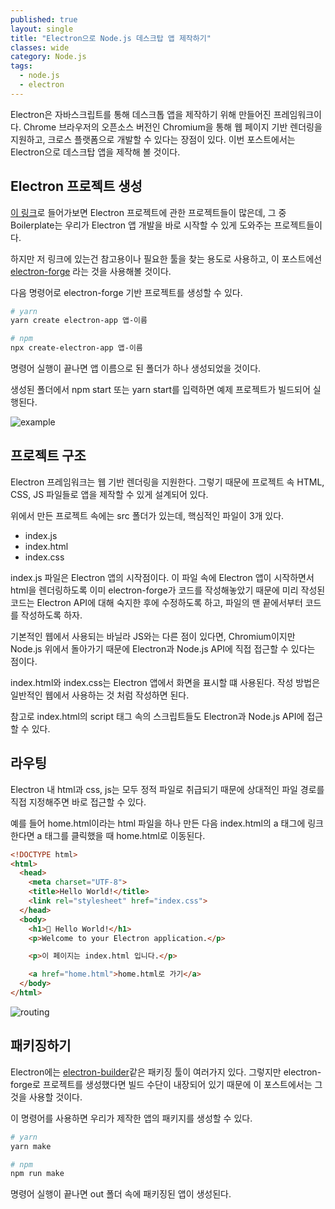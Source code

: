 ```yaml
---
published: true
layout: single
title: "Electron으로 Node.js 데스크탑 앱 제작하기"
classes: wide
category: Node.js
tags: 
  - node.js
  - electron 
---
```


Electron은 자바스크립트를 통해 데스크톱 앱을 제작하기 위해 만들어진 프레임워크이다. Chrome 브라우저의 오픈소스 버전인 Chromium을 통해 웹 페이지 기반 렌더링을 지원하고, 크로스 플랫폼으로 개발할 수 있다는 장점이 있다. 이번 포스트에서는 Electron으로 데스크탑 앱을 제작해 볼 것이다.

## Electron 프로젝트 생성

[이 링크](https://www.electronjs.org/community#boilerplates)로 들어가보면 Electron 프로젝트에 관한 프로젝트들이 많은데, 그 중 Boilerplate는 우리가 Electron 앱 개발을 바로 시작할 수 있게 도와주는 프로젝트들이다. 

하지만 저 링크에 있는건 참고용이나 필요한 툴을 찾는 용도로 사용하고, 이 포스트에선 [electron-forge](https://www.electronforge.io/) 라는 것을 사용해볼 것이다.

다음 명령어로 electron-forge 기반 프로젝트를 생성할 수 있다.

~~~sh
# yarn
yarn create electron-app 앱-이름

# npm
npx create-electron-app 앱-이름
~~~

명령어 실행이 끝나면 앱 이름으로 된 폴더가 하나 생성되었을 것이다.

생성된 폴더에서 npm start 또는 yarn start를 입력하면 예제 프로젝트가 빌드되어 실행된다.

![example](https://imgur.com/WpwpzYs.png)

## 프로젝트 구조

Electron 프레임워크는 웹 기반 렌더링을 지원한다. 그렇기 때문에 프로젝트 속 HTML, CSS, JS 파일들로 앱을 제작할 수 있게 설계되어 있다.

위에서 만든 프로젝트 속에는 src 폴더가 있는데, 핵심적인 파일이 3개 있다.

- index.js
- index.html
- index.css

index.js 파일은 Electron 앱의 시작점이다. 이 파일 속에 Electron 앱이 시작하면서 html을 렌더링하도록 이미 electron-forge가 코드를 작성해놓았기 때문에 미리 작성된 코드는 Electron API에 대해 숙지한 후에 수정하도록 하고, 파일의 맨 끝에서부터 코드를 작성하도록 하자.

기본적인 웹에서 사용되는 바닐라 JS와는 다른 점이 있다면, Chromium이지만 Node.js 위에서 돌아가기 때문에 Electron과 Node.js API에 직접 접근할 수 있다는 점이다.

index.html와 index.css는 Electron 앱에서 화면을 표시할 떄 사용된다. 작성 방법은 일반적인 웹에서 사용하는 것 처럼 작성하면 된다. 

참고로 index.html의 script 태그 속의 스크립트들도 Electron과 Node.js API에 접근할 수 있다.

## 라우팅

Electron 내 html과 css, js는 모두 정적 파일로 취급되기 때문에 상대적인 파일 경로를 직접 지정해주면 바로 접근할 수 있다.

예를 들어 home.html이라는 html 파일을 하나 만든 다음 index.html의 a 태그에 링크한다면 a 태그를 클릭했을 때 home.html로 이동된다.

~~~html
<!DOCTYPE html>
<html>
  <head>
    <meta charset="UTF-8">
    <title>Hello World!</title>
    <link rel="stylesheet" href="index.css">
  </head>
  <body>
    <h1>💖 Hello World!</h1>
    <p>Welcome to your Electron application.</p>

    <p>이 페이지는 index.html 입니다.</p>

    <a href="home.html">home.html로 가기</a>
  </body>
</html>
~~~

![routing](https://imgur.com/22jtsIQ.gif)

## 패키징하기

Electron에는 [electron-builder](https://github.com/electron-userland/electron-builder)같은 패키징 툴이 여러가지 있다. 그렇지만 electron-forge로 프로젝트를 생성했다면 빌드 수단이 내장되어 있기 때문에 이 포스트에서는 그것을 사용할 것이다.

이 명령어를 사용하면 우리가 제작한 앱의 패키지를 생성할 수 있다.

~~~sh
# yarn
yarn make

# npm
npm run make
~~~

명령어 실행이 끝나면 out 폴더 속에 패키징된 앱이 생성된다.